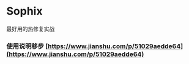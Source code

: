 # Sophix
最好用的热修复实战

### 使用说明移步 [https://www.jianshu.com/p/51029aedde64](https://www.jianshu.com/p/51029aedde64)
